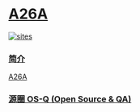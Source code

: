 # [A26A](https://github.com/OS-Q/A26A)

[![sites](http://182.61.61.133/link/resources/OSQ.png)](http://www.OS-Q.com)
### [简介](https://github.com/OS-Q/A26A/wiki)

[A26A](https://github.com/OS-Q/A26A)

### [源圈 OS-Q (Open Source & QA) ](http://www.OS-Q.com)

